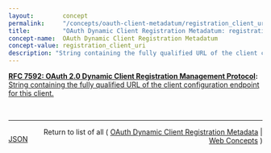 ```yaml
---
layout:        concept
permalink:     "/concepts/oauth-client-metadatum/registration_client_uri"
title:         "OAuth Dynamic Client Registration Metadatum: registration_client_uri"
concept-name:  OAuth Dynamic Client Registration Metadatum
concept-value: registration_client_uri
description: "String containing the fully qualified URL of the client configuration endpoint for this client."
---
```


**[RFC 7592: OAuth 2.0 Dynamic Client Registration Management Protocol](/specs/IETF/RFC/7592 "This specification defines methods for management of OAuth 2.0 dynamic client registrations for use cases in which the properties of a registered client may need to be changed during the lifetime of the client. Not all authorization servers supporting dynamic client registration will support these management methods."):** [String containing the fully qualified URL of the client configuration endpoint for this client.](http://tools.ietf.org/html/rfc7592#section-3 "Read documentation for OAuth Dynamic Client Registration Metadatum &#34;registration_client_uri&#34;")

<br/>
<hr/>

<p style="float : left"><a href="./registration_client_uri.json" title="JSON representing this particular Web Concept value">JSON</a></p>
<p style="text-align: right">Return to list of all ( <a href="../oauth-client-metadata">OAuth Dynamic Client Registration Metadata</a> | <a href="../">Web Concepts</a> )</p>
